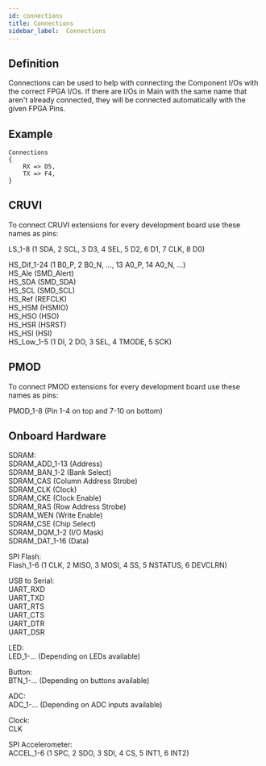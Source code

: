 ```yaml
---
id: connections
title: Connections
sidebar_label:  Connections
---
```


## Definition

Connections can be used to help with connecting the Component I/Os with the correct FPGA I/Os. If there are I/Os in
Main with the same name that aren't already connected, they will be connected automatically with the given FPGA
Pins.

## Example
```vhdp
Connections
{
    RX => D5,
    TX => F4,
}
```

## CRUVI

To connect CRUVI extensions for every development board use these names as pins:

LS_1-8 (1 SDA, 2 SCL, 3 D3, 4 SEL, 5 D2, 6 D1, 7 CLK, 8 D0)<br/>

HS_Dif_1-24 (1 B0_P, 2 B0_N, ..., 13 A0_P, 14 A0_N, ...)<br/>
HS_Ale (SMD_Alert)<br/>
HS_SDA (SMD_SDA)<br/>
HS_SCL (SMD_SCL)<br/>
HS_Ref (REFCLK)<br/>
HS_HSM (HSMIO)<br/>
HS_HSO (HSO)<br/>
HS_HSR (HSRST)<br/>
HS_HSI (HSI)<br/>
HS_Low_1-5 (1 DI, 2 DO, 3 SEL, 4 TMODE, 5 SCK)<br/>

## PMOD

To connect PMOD extensions for every development board use these names as pins:

PMOD_1-8 (Pin 1-4 on top and 7-10 on bottom)

## Onboard Hardware

SDRAM:<br/>
SDRAM_ADD_1-13 (Address)<br/>
SDRAM_BAN_1-2 (Bank Select)<br/>
SDRAM_CAS (Column Address Strobe)<br/>
SDRAM_CLK (Clock)<br/>
SDRAM_CKE (Clock Enable)<br/>
SDRAM_RAS (Row Address Strobe)<br/>
SDRAM_WEN (Write Enable)<br/>
SDRAM_CSE (Chip Select)<br/>
SDRAM_DQM_1-2 (I/O Mask)<br/>
SDRAM_DAT_1-16 (Data)<br/>

SPI Flash:<br/>
Flash_1-6 (1 CLK, 2 MISO, 3 MOSI, 4 SS, 5 NSTATUS, 6 DEVCLRN)<br/>

USB to Serial:<br/>
UART_RXD<br/>
UART_TXD<br/>
UART_RTS<br/>
UART_CTS<br/>
UART_DTR<br/>
UART_DSR<br/>

LED:<br/>
LED_1-... (Depending on LEDs available)<br/>

Button:<br/>
BTN_1-... (Depending on buttons available)<br/>

ADC:<br/>
ADC_1-... (Depending on ADC inputs available)<br/>

Clock:<br/>
CLK

SPI Accelerometer:<br/>
ACCEL_1-6 (1 SPC, 2 SDO, 3 SDI, 4 CS, 5 INT1, 6 INT2)<br/>
